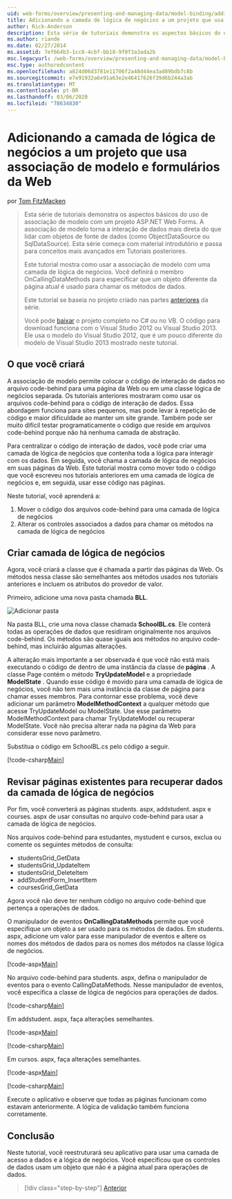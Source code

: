 ```yaml
---
uid: web-forms/overview/presenting-and-managing-data/model-binding/adding-business-logic-layer
title: Adicionando a camada de lógica de negócios a um projeto que usa associação de modelo e formulários da Web | Microsoft Docs
author: Rick-Anderson
description: Esta série de tutoriais demonstra os aspectos básicos do uso de associação de modelo com um projeto ASP.NET Web Forms. A associação de modelo torna a interação de dados mais direta-...
ms.author: riande
ms.date: 02/27/2014
ms.assetid: 7ef664b3-1cc8-4cbf-bb18-9f0f3a3ada2b
msc.legacyurl: /web-forms/overview/presenting-and-managing-data/model-binding/adding-business-logic-layer
msc.type: authoredcontent
ms.openlocfilehash: a824d06d3781e11706f2a48d44ea3ad89bdb7c8b
ms.sourcegitcommit: e7e91932a6e91a63e2e46417626f39d6b244a3ab
ms.translationtype: MT
ms.contentlocale: pt-BR
ms.lasthandoff: 03/06/2020
ms.locfileid: "78634830"
---
```

# <a name="adding-business-logic-layer-to-a-project-that-uses-model-binding-and-web-forms"></a>Adicionando a camada de lógica de negócios a um projeto que usa associação de modelo e formulários da Web

por [Tom FitzMacken](https://github.com/tfitzmac)

> Esta série de tutoriais demonstra os aspectos básicos do uso de associação de modelo com um projeto ASP.NET Web Forms. A associação de modelo torna a interação de dados mais direta do que lidar com objetos de fonte de dados (como ObjectDataSource ou SqlDataSource). Esta série começa com material introdutório e passa para conceitos mais avançados em Tutoriais posteriores.
> 
> Este tutorial mostra como usar a associação de modelo com uma camada de lógica de negócios. Você definirá o membro OnCallingDataMethods para especificar que um objeto diferente da página atual é usado para chamar os métodos de dados.
> 
> Este tutorial se baseia no projeto criado nas partes [anteriores](retrieving-data.md) da série.
> 
> Você pode [baixar](https://go.microsoft.com/fwlink/?LinkId=286116) o projeto completo no C# ou no VB. O código para download funciona com o Visual Studio 2012 ou Visual Studio 2013. Ele usa o modelo do Visual Studio 2012, que é um pouco diferente do modelo de Visual Studio 2013 mostrado neste tutorial.

## <a name="what-youll-build"></a>O que você criará

A associação de modelo permite colocar o código de interação de dados no arquivo code-behind para uma página da Web ou em uma classe lógica de negócios separada. Os tutoriais anteriores mostraram como usar os arquivos code-behind para o código de interação de dados. Essa abordagem funciona para sites pequenos, mas pode levar à repetição de código e maior dificuldade ao manter um site grande. Também pode ser muito difícil testar programaticamente o código que reside em arquivos code-behind porque não há nenhuma camada de abstração.

Para centralizar o código de interação de dados, você pode criar uma camada de lógica de negócios que contenha toda a lógica para interagir com os dados. Em seguida, você chama a camada de lógica de negócios em suas páginas da Web. Este tutorial mostra como mover todo o código que você escreveu nos tutoriais anteriores em uma camada de lógica de negócios e, em seguida, usar esse código nas páginas.

Neste tutorial, você aprenderá a:

1. Mover o código dos arquivos code-behind para uma camada de lógica de negócios
2. Alterar os controles associados a dados para chamar os métodos na camada de lógica de negócios

## <a name="create-business-logic-layer"></a>Criar camada de lógica de negócios

Agora, você criará a classe que é chamada a partir das páginas da Web. Os métodos nessa classe são semelhantes aos métodos usados nos tutoriais anteriores e incluem os atributos do provedor de valor.

Primeiro, adicione uma nova pasta chamada **BLL**.

![Adicionar pasta](adding-business-logic-layer/_static/image1.png)

Na pasta BLL, crie uma nova classe chamada **SchoolBL.cs**. Ele conterá todas as operações de dados que residiram originalmente nos arquivos code-behind. Os métodos são quase iguais aos métodos no arquivo code-behind, mas incluirão algumas alterações.

A alteração mais importante a ser observada é que você não está mais executando o código de dentro de uma instância da classe de **página** . A classe Page contém o método **TryUpdateModel** e a propriedade **ModelState** . Quando esse código é movido para uma camada de lógica de negócios, você não tem mais uma instância da classe de página para chamar esses membros. Para contornar esse problema, você deve adicionar um parâmetro **ModelMethodContext** a qualquer método que acesse TryUpdateModel ou ModelState. Use esse parâmetro ModelMethodContext para chamar TryUpdateModel ou recuperar ModelState. Você não precisa alterar nada na página da Web para considerar esse novo parâmetro.

Substitua o código em SchoolBL.cs pelo código a seguir.

[!code-csharp[Main](adding-business-logic-layer/samples/sample1.cs)]

## <a name="revise-existing-pages-to-retrieve-data-from-business-logic-layer"></a>Revisar páginas existentes para recuperar dados da camada de lógica de negócios

Por fim, você converterá as páginas students. aspx, addstudent. aspx e courses. aspx de usar consultas no arquivo code-behind para usar a camada de lógica de negócios.

Nos arquivos code-behind para estudantes, mystudent e cursos, exclua ou comente os seguintes métodos de consulta:

- studentsGrid\_GetData
- studentsGrid\_UpdateItem
- studentsGrid\_DeleteItem
- addStudentForm\_InsertItem
- coursesGrid\_GetData

Agora você não deve ter nenhum código no arquivo code-behind que pertença a operações de dados.

O manipulador de eventos **OnCallingDataMethods** permite que você especifique um objeto a ser usado para os métodos de dados. Em students. aspx, adicione um valor para esse manipulador de eventos e altere os nomes dos métodos de dados para os nomes dos métodos na classe lógica de negócios.

[!code-aspx[Main](adding-business-logic-layer/samples/sample2.aspx?highlight=3-4,8)]

No arquivo code-behind para students. aspx, defina o manipulador de eventos para o evento CallingDataMethods. Nesse manipulador de eventos, você especifica a classe de lógica de negócios para operações de dados.

[!code-csharp[Main](adding-business-logic-layer/samples/sample3.cs)]

Em addstudent. aspx, faça alterações semelhantes.

[!code-aspx[Main](adding-business-logic-layer/samples/sample4.aspx?highlight=3-4)]

[!code-csharp[Main](adding-business-logic-layer/samples/sample5.cs)]

Em cursos. aspx, faça alterações semelhantes.

[!code-aspx[Main](adding-business-logic-layer/samples/sample6.aspx?highlight=3-4)]

[!code-csharp[Main](adding-business-logic-layer/samples/sample7.cs)]

Execute o aplicativo e observe que todas as páginas funcionam como estavam anteriormente. A lógica de validação também funciona corretamente.

## <a name="conclusion"></a>Conclusão

Neste tutorial, você reestruturará seu aplicativo para usar uma camada de acesso a dados e a lógica de negócios. Você especificou que os controles de dados usam um objeto que não é a página atual para operações de dados.

> [!div class="step-by-step"]
> [Anterior](using-query-string-values-to-retrieve-data.md)
